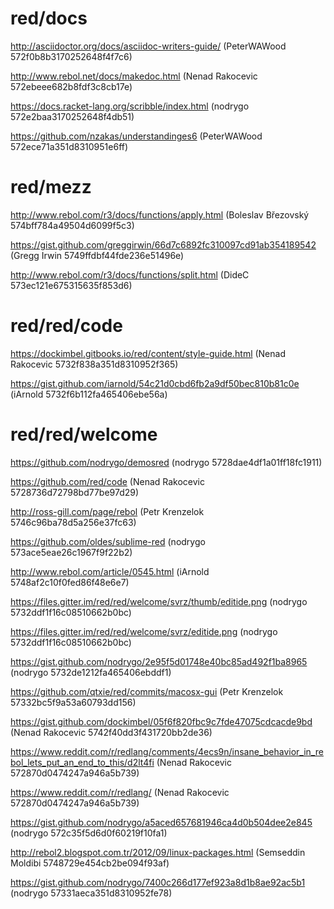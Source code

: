 # red/docs

http://asciidoctor.org/docs/asciidoc-writers-guide/ (PeterWAWood 572f0b8b3170252648f4f7c6)

http://www.rebol.net/docs/makedoc.html (Nenad Rakocevic 572ebeee682b8fdf3c8cb17e)

https://docs.racket-lang.org/scribble/index.html (nodrygo 572e2baa3170252648f4db51)

https://github.com/nzakas/understandinges6 (PeterWAWood 572ece71a351d8310951e6ff)

# red/mezz

http://www.rebol.com/r3/docs/functions/apply.html (Boleslav Březovský 574bff784a49504d6099f5c3)

https://gist.github.com/greggirwin/66d7c6892fc310097cd91ab354189542 (Gregg Irwin 5749ffdbf44fde236e51496e)

http://www.rebol.com/r3/docs/functions/split.html (DideC 573ec121e675315635f853d6)

# red/red/code

https://dockimbel.gitbooks.io/red/content/style-guide.html (Nenad Rakocevic 5732f838a351d8310952f365)

https://gist.github.com/iarnold/54c21d0cbd6fb2a9df50bec810b81c0e (iArnold 5732f6b112fa465406ebe56a)

# red/red/welcome

https://github.com/nodrygo/demosred (nodrygo 5728dae4df1a01ff18fc1911)

https://github.com/red/code (Nenad Rakocevic 5728736d72798bd77be97d29)

http://ross-gill.com/page/rebol (Petr Krenzelok 5746c96ba78d5a256e37fc63)

https://github.com/oldes/sublime-red (nodrygo 573ace5eae26c1967f9f22b2)

http://www.rebol.com/article/0545.html (iArnold 5748af2c10f0fed86f48e6e7)

https://files.gitter.im/red/red/welcome/svrz/thumb/editide.png (nodrygo 5732ddf1f16c08510662b0bc)

https://files.gitter.im/red/red/welcome/svrz/editide.png (nodrygo 5732ddf1f16c08510662b0bc)

https://gist.github.com/nodrygo/2e95f5d01748e40bc85ad492f1ba8965 (nodrygo 5732de1212fa465406ebddf1)

https://github.com/qtxie/red/commits/macosx-gui (Petr Krenzelok 57332bc5f9a53a60793dd156)

https://gist.github.com/dockimbel/05f6f820fbc9c7fde47075cdcacde9bd (Nenad Rakocevic 5742f40dd3f431720bb2de36)

https://www.reddit.com/r/redlang/comments/4ecs9n/insane_behavior_in_rebol_lets_put_an_end_to_this/d2lt4fi (Nenad Rakocevic 572870d0474247a946a5b739)

https://www.reddit.com/r/redlang/ (Nenad Rakocevic 572870d0474247a946a5b739)

https://gist.github.com/nodrygo/a5aced657681946ca4d0b504dee2e845 (nodrygo 572c35f5d6d0f60219f10fa1)

http://rebol2.blogspot.com.tr/2012/09/linux-packages.html (Semseddin Moldibi 5748729e454cb2be094f93af)

https://gist.github.com/nodrygo/7400c266d177ef923a8d1b8ae92ac5b1 (nodrygo 57331aeca351d8310952fe78)

